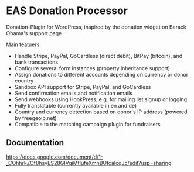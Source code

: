 # EAS Donation Processor
Donation-Plugin for WordPress, inspired by the donation widget on Barack Obama's support page

Main featuers:
*   Handle Stripe, PayPal, GoCardless (direct debit), BitPay (bitcoin), and bank transactions
*   Configure several form instances (property inheritance support)
*   Assign donations to different accounts depending on currency or donor country
*   Sandbox API support for Stripe, PayPal, and GoCardless
*   Send confirmation emails and notification emails
*   Send webhooks using HookPress, e.g. for mailing list signup or logging
*   Fully translatable (currently available in en and de)
*   Country and currency detection based on donor's IP address (powered by freegeoip.net)
*   Compatible to the matching campaign plugin for fundraisers


## Documentation
https://docs.google.com/document/d/1-_COhhrkZOf8hsyES28GIVqiMflufeXmnBUtcaIcqJc/edit?usp=sharing